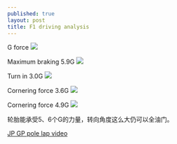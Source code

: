 ```yaml
---
published: true
layout: post
title: F1 driving analysis
---
```

G force
![](https://res.cloudinary.com/goooooouwa/image/upload/v1547106361/f1-driving/IMG_2966.png)

Maximum braking 5.9G
![](https://res.cloudinary.com/goooooouwa/image/upload/v1547106361/f1-driving/IMG_2965.png)

Turn in 3.0G
![](https://res.cloudinary.com/goooooouwa/image/upload/v1547106361/f1-driving/IMG_2967.png)

Cornering force 3.6G
![](https://res.cloudinary.com/goooooouwa/image/upload/v1547106361/f1-driving/IMG_2968.png)

Cornering force 4.9G
![](https://res.cloudinary.com/goooooouwa/image/upload/v1547106361/f1-driving/IMG_2969.png)

轮胎能承受5、6个G的力量，转向角度这么大仍可以全油门。


[JP GP pole lap video](https://res.cloudinary.com/goooooouwa/video/upload/v1542701278/f1-driving/IMG_2689.TRIM.mov)


